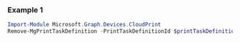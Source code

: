 ### Example 1
``` powershell
Import-Module Microsoft.Graph.Devices.CloudPrint
Remove-MgPrintTaskDefinition -PrintTaskDefinitionId $printTaskDefinitionId
```
